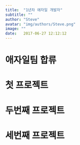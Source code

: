 ```yaml
---
title:  "1년차 애자일 개발자"
subtitle: ""
author: "Steve"
avatar: "img/authors/Steve.png"
image: ""
date:   2017-06-27 12:12:12
---
```


# 애자일팀 합류 #

# 첫 프로젝트 #

# 두번째 프로젝트 #

# 세번째 프로젝트 #
